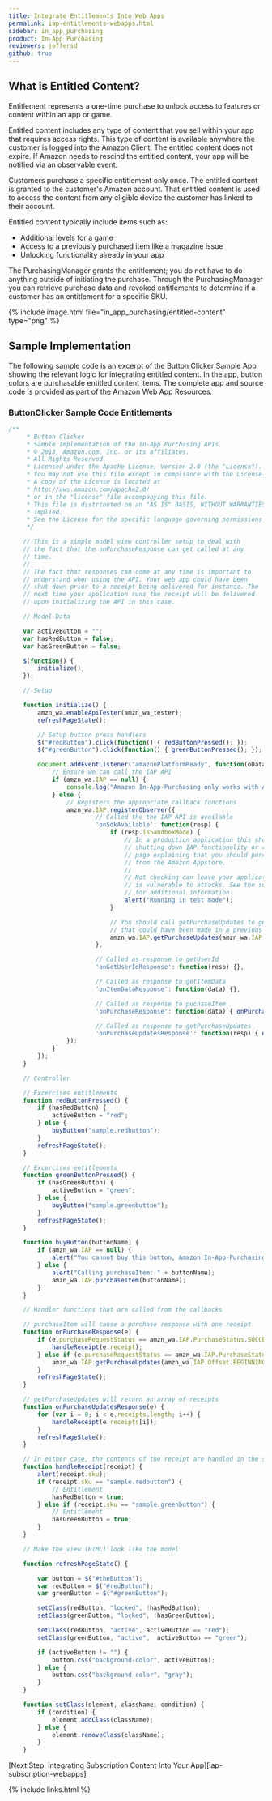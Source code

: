 ```yaml
---
title: Integrate Entitlements Into Web Apps
permalink: iap-entitlements-webapps.html
sidebar: in_app_purchasing
product: In-App Purchasing
reviewers: jeffersd
github: true
---
```


## What is Entitled Content?

Entitlement represents a one-time purchase to unlock access to features or content within an app or game.

Entitled content includes any type of content that you sell within your app that requires access rights. This type of content is available anywhere the customer is logged into the Amazon Client. The entitled content does not expire. If Amazon needs to rescind the entitled content, your app will be notified via an observable event.

Customers purchase a specific entitlement only once. The entitled content is granted to the customer's Amazon account. That entitled content is used to access the content from any eligible device the customer has linked to their account.

Entitled content typically include items such as:

*   Additional levels for a game
*   Access to a previously purchased item like a magazine issue
*   Unlocking functionality already in your app

The PurchasingManager grants the entitlement; you do not have to do anything outside of initiating the purchase. Through the PurchasingManager you can retrieve purchase data and revoked entitlements to determine if a customer has an entitlement for a specific SKU.


{% include image.html file="in_app_purchasing/entitled-content" type="png"   %}

## Sample Implementation

The following sample code is an excerpt of the Button Clicker Sample App showing the relevant logic for integrating entitled content. In the app, button colors are purchasable entitled content items. The complete app and source code is provided as part of the Amazon Web App Resources.

### ButtonClicker Sample Code Entitlements

```javascript
/**
     * Button Clicker
     * Sample Implementation of the In-App Purchasing APIs
     * © 2013, Amazon.com, Inc. or its affiliates.
     * All Rights Reserved.
     * Licensed under the Apache License, Version 2.0 (the "License").
     * You may not use this file except in compliance with the License.
     * A copy of the License is located at
     * http://aws.amazon.com/apache2.0/
     * or in the "license" file accompanying this file.
     * This file is distributed on an "AS IS" BASIS, WITHOUT WARRANTIES OR CONDITIONS OF ANY KIND, either express or
     * implied.
     * See the License for the specific language governing permissions and limitations under the License.
     */

    // This is a simple model view controller setup to deal with
    // the fact that the onPurchaseResponse can get called at any
    // time.
    //
    // The fact that responses can come at any time is important to
    // understand when using the API. Your web app could have been
    // shut down prior to a receipt being delivered for instance. The
    // next time your application runs the receipt will be delivered
    // upon initializing the API in this case.

    // Model Data

    var activeButton = "";
    var hasRedButton = false;
    var hasGreenButton = false;

    $(function() {
        initialize();
    });

    // Setup

    function initialize() {
        amzn_wa.enableApiTester(amzn_wa_tester);
        refreshPageState();

        // Setup button press handlers
        $("#redButton").click(function() { redButtonPressed(); });
        $("#greenButton").click(function() { greenButtonPressed(); });

        document.addEventListener("amazonPlatformReady", function(oData) {
            // Ensure we can call the IAP API
            if (amzn_wa.IAP == null) {
                console.log("Amazon In-App-Purchasing only works with Apps from the Appstore");
            } else {
                // Registers the appropriate callback functions
                amzn_wa.IAP.registerObserver({
                        // Called the the IAP API is available
                        'onSdkAvailable': function(resp) {
                            if (resp.isSandboxMode) {
                                // In a production application this should trigger either
                                // shutting down IAP functionality or redirecting to some
                                // page explaining that you should purchase this application
                                // from the Amazon Appstore.
                                //
                                // Not checking can leave your application in a state that
                                // is vulnerable to attacks. See the supplied documention
                                // for additional information.
                                alert("Running in test mode");
                            }

                            // You should call getPurchaseUpdates to get any purchases
                            // that could have been made in a previous run.
                            amzn_wa.IAP.getPurchaseUpdates(amzn_wa.IAP.Offset.BEGINNING);
                        },

                        // Called as response to getUserId
                        'onGetUserIdResponse': function(resp) {},

                        // Called as response to getItemData
                        'onItemDataResponse': function(data) {},

                        // Called as response to puchaseItem
                        'onPurchaseResponse': function(data) { onPurchaseResponse(data); },

                        // Called as response to getPurchaseUpdates
                        'onPurchaseUpdatesResponse': function(resp) { onPurchaseUpdatesResponse(resp); }
                });
            }
        });
    }

    // Controller

    // Excercises entitlements
    function redButtonPressed() {
        if (hasRedButton) {
            activeButton = "red";
        } else {
            buyButton("sample.redbutton");
        }
        refreshPageState();
    }

    // Excercises entitlements
    function greenButtonPressed() {
        if (hasGreenButton) {
            activeButton = "green";
        } else {
            buyButton("sample.greenbutton");
        }
        refreshPageState();
    }

    function buyButton(buttonName) {
        if (amzn_wa.IAP == null) {
            alert("You cannot buy this button, Amazon In-App-Purchasing works only with Apps from the Appstore.");
        } else {
            alert("Calling purchaseItem: " + buttonName);
            amzn_wa.IAP.purchaseItem(buttonName);
        }
    }

    // Handler functions that are called from the callbacks

    // purchaseItem will cause a purchase response with one receipt
    function onPurchaseResponse(e) {
        if (e.purchaseRequestStatus == amzn_wa.IAP.PurchaseStatus.SUCCESSFUL) {
            handleReceipt(e.receipt);
        } else if (e.purchaseRequestStatus == amzn_wa.IAP.PurchaseStatus.ALREADY_ENTITLED) {
            amzn_wa.IAP.getPurchaseUpdates(amzn_wa.IAP.Offset.BEGINNING)
        }
        refreshPageState();
    }

    // getPurchaseUpdates will return an array of receipts
    function onPurchaseUpdatesResponse(e) {
        for (var i = 0; i < e.receipts.length; i++) {
            handleReceipt(e.receipts[i]);
        }
        refreshPageState();
    }

    // In either case, the contents of the receipt are handled in the same way
    function handleReceipt(receipt) {
        alert(receipt.sku);
        if (receipt.sku == "sample.redbutton") {
            // Entitlement
            hasRedButton = true;
        } else if (receipt.sku == "sample.greenbutton") {
            // Entitlement
            hasGreenButton = true;
        }
    }

    // Make the view (HTML) look like the model

    function refreshPageState() {

        var button = $("#theButton");
        var redButton = $("#redButton");
        var greenButton = $("#greenButton");

        setClass(redButton, "locked", !hasRedButton);
        setClass(greenButton, "locked", !hasGreenButton);

        setClass(redButton, "active", activeButton == "red");
        setClass(greenButton, "active",  activeButton == "green");

        if (activeButton != "") {
            button.css("background-color", activeButton);
        } else {
            button.css("background-color", "gray");
        }
    }

    function setClass(element, className, condition) {
        if (condition) {
            element.addClass(className);
        } else {
            element.removeClass(className);
        }
    }
```

[Next Step: Integrating Subscription Content Into Your App][iap-subscription-webapps]

{% include links.html %}

